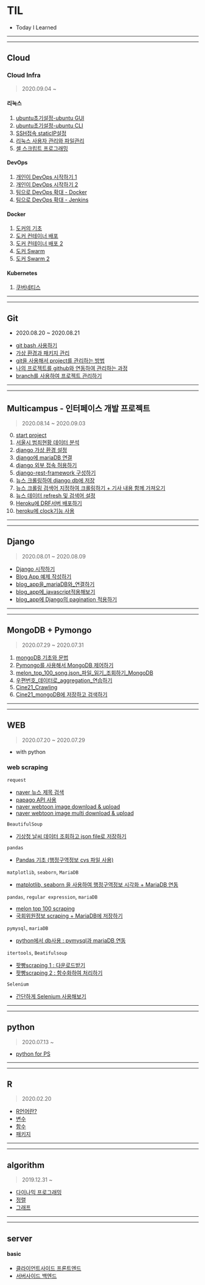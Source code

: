 # TIL
* Today I Learned

---
---
## Cloud
### Cloud Infra
> 2020.09.04 ~ 
#### 리눅스
1. [ubuntu초기설정-ubuntu GUI](Cloud/1.ubuntu초기설정-ubuntuGUI.md)
2. [ubuntu초기설정-ubuntu CLI](Cloud/2.ubuntu초기설정-ubuntuCLI.md)
3. [SSH접속 staticIP설정](Cloud/3.SSH접속_staticIP설정.md)
4. [리눅스 사용자 관리와 파일관리](Cloud/4.리눅스_사용자관리와_파일관리.md)
5. [셸 스크립트 프로그래밍](Cloud/5.셸스크립트_프로그래밍.md)

#### DevOps
1. [개인이 DevOps 시작하기 1](Cloud/6.개인이DevOps시작하기1.md)
2. [개인이 DevOps 시작하기 2](Cloud/7.개인이DevOps시작하기2.md)
3. [팀으로 DevOps 확대 - Docker](Cloud/8.팀으로DevOps확대-Docker.md)
4. [팀으로 DevOps 확대 - Jenkins](Cloud/9.팀으로DevOps확대-Jenkins.md)

#### Docker
1. [도커의 기초](Cloud/10.도커의기초.md)
2. [도커 컨테이너 배포](Cloud/11.도커컨테이너배포.md)
3. [도커 컨테이너 배포 2](Cloud/12.도커컨테이너배포2.md)
4. [도커 Swarm](Cloud/13.도커swarm.md)
5. [도커 Swarm 2](Cloud/14.도커swarm2.md)

#### Kubernetes
1. [쿠버네티스](Cloud/15.kubernetes.md)
---
---

## Git
- 2020.08.20 ~ 2020.08.21

* [git bash 사용하기](Git/1.git_bash_사용방법.ipynb)
* [가상 환경과 패키지 관리](Git/2.가상환경과패키지관리.ipynb)
* [git을 사용해서 project를 관리하는 방법](Git/3.git을_사용해보자.ipynb)
* [나의 프로젝트를 github와 연동하여 관리하는 과정](Git/4.직접셋팅하는과정.ipynb)
* [branch를 사용하여 프로젝트 관리하기](Git/5.branch_관리하기.md)

---
---

## Multicampus - 인터페이스 개발 프로젝트
> 2020.08.14 ~ 2020.09.03

0. [start project](mulcamp_project/0.start_project.ipynb)
1. [서울시 범죄현황 데이터 분석](mulcamp_project/1.서울시범죄현황데이터분석.ipynb)
2. [django 가상 환경 설정](mulcamp_project/2.django_가상환경.ipynb)
3. [django에 mariaDB 연결](mulcamp_project/3.mariaDB연결.ipynb)
4. [django 외부 접속 허용하기](mulcamp_project/4.django_외부접속허용하기.ipynb)
5. [django-rest-framework 구성하기](mulcamp_project/5.django-rest-framework구성하기.ipynb)
6. [뉴스 크롤링하여 django db에 저장](mulcamp_project/6.뉴스크롤링하여django에저장.md)
7. [뉴스 크롤링 검색어 지정하여 크롤링하기 + 기사 내용 함께 가져오기](mulcamp_project/7.뉴스크롤링_검색어지정_내용포함.md)
8. [뉴스 데이터 refresh 및 검색어 설정](mulcamp_project/8.뉴스데이터refresh및검색어설정.md)
9. [Heroku에 DRF서버 배포하기](mulcamp_project/9.Heroku배포하기.md)
10. [heroku에 clock기능 사용](mulcamp_project/10.heroku에clock기능사용.md)

---
---

## Django
> 2020.08.01 ~ 2020.08.09

* [Django 시작하기](django/1.django_basic.ipynb)
* [Blog App 예제 작성하기](django/2.blog_App_예제_작성.ipynb)
* [blog_app을_mariaDB와_연결하기](django/4.blog_app을_mariaDB와_연결하기.ipynb)
* [blog_app에_javascript적용해보기](django/5.blog_app에_javascript적용하기.ipynb)
* [blog_app에 Django의 pagination 적용하기](django/6.pagination_적용하기.ipynb)

---
---

## MongoDB + Pymongo
> 2020.07.29 ~ 2020.07.31

1. [mongoDB 기초와 문법](mongoDB_pymongo/1.mongodb_basic_open.md)
2. [Pymongo를 사용해서 MongoDB 제어하기](mongoDB_pymongo/2.pymongo_find_update_delete.md)
3. [melon_top_100_song.json_파일_읽기_조회하기_MongoDB](mongoDB_pymongo/3.melon_top_100_song.json_파일_읽기_조회하기_MongoDB.md)
4. [우편번호_데이터로_aggregation_연습하기](mongoDB_pymongo/4.우편번호_데이터_aggregation_연습.md)
5. [Cine21_Crawling](mongoDB_pymongo/5.Cine21_Crawling.md)
6. [Cine21_mongoDB에 저장하고 검색하기](mongoDB_pymongo/6.Cine21_mongoDB저장_검색.md)

---
---

## WEB
> 2020.07.20 ~ 2020.07.29
* with python

### web scraping

`request`

* [naver 뉴스 제목 검색](WEB/1.Nhn_서비스_사용.md)
* [papago API 사용](WEB/1.Nhn_파파고서비스사용_yesterday번역.md)
* [naver webtoon image download & upload](WEB/2_1.Nhn_webtoon_image_download_upload.md)
* [naver webtoon image multi download & upload](WEB/2_2.Nhn_webtoon_image_multi_download.md)


`BeautifulSoup`
* [기상청 날씨 데이터 조회하고 json file로 저장하기](WEB/3.기상청_날씨데이터_조회하기.md)


`pandas`
* [Pandas 기초 (행정구역정보 cvs 파일 사용)](WEB/4_1.Pandas_행정구역정보_cvs파일_분석.md)


`matplotlib`, `seaborn`, `MariaDB`
* [matplotlib, seaborn 을 사용하여 행정구역정보 시각화 + MariaDB 연동](WEB/4_2_matplotlib_seaborn_행정구역정보_시각화+mariaDB_연동.md)


`pandas`, `regular expression`, `mariaDB`
* [melon top 100 scraping](WEB/6_melon_top_100_scraping.md)
* [국회위원정보 scraping + MariaDB에 저장하기](WEB/7_국회위원정보_scraping_save.md)


`pymysql`, `mariaDB`
* [python에서 db사용 : pymysql과 mariaDB 연동](WEB/8.pymysql_mariaDB연동.md)


`itertools`, `Beatifulsoup`
* [팟빵scraping 1 : 다운로드받기](WEB/9_1.팟빵_scraping_1.md)
* [팟빵scraping 2 : 함수화하여 처리하기](WEB/9_2.팟빵_scraping_2_함수처리.md)


`Selenium`
* [간단하게 Selenium 사용해보기](WEB/10.Selenium사용_연습.md)

---
---

## python
> 2020.07.13 ~
* [python for PS](python/1.python_basic.ipynb)


---
---
## R
> 2020.02.20

* [R언어란?](R/basic_R.md)
* [변수](R/basic_R2.md)
* [함수](R/basic_R3.md)
* [패키지](R/basic_R4.md)
---
---
## algorithm
> 2019.12.31 ~

* [다이나믹 프로그래밍](algorithm/dp_fibonacci.md)
* [정렬](algorithm/sort.md)
* [그래프](algorithm/graph.md)

---
---
## server
#### basic
* [클라이언트사이드 프론트엔드](server/front_end.md)
* [서버사이드 백엔드](server/back_end.md)